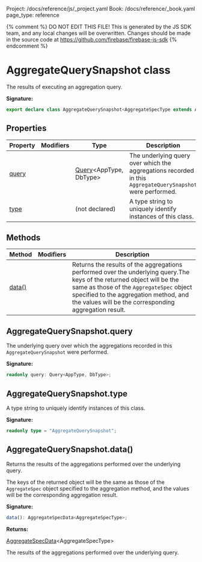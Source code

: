 Project: /docs/reference/js/_project.yaml
Book: /docs/reference/_book.yaml
page_type: reference

{% comment %}
DO NOT EDIT THIS FILE!
This is generated by the JS SDK team, and any local changes will be
overwritten. Changes should be made in the source code at
https://github.com/firebase/firebase-js-sdk
{% endcomment %}

# AggregateQuerySnapshot class
The results of executing an aggregation query.

<b>Signature:</b>

```typescript
export declare class AggregateQuerySnapshot<AggregateSpecType extends AggregateSpec, AppType = DocumentData, DbType extends DocumentData = AppType extends DocumentData ? AppType : DocumentData> 
```

## Properties

|  Property | Modifiers | Type | Description |
|  --- | --- | --- | --- |
|  [query](./firestore_lite.aggregatequerysnapshot.md#aggregatequerysnapshotquery) |  | [Query](./firestore_lite.query.md#query_class)<!-- -->&lt;AppType, DbType&gt; | The underlying query over which the aggregations recorded in this <code>AggregateQuerySnapshot</code> were performed. |
|  [type](./firestore_lite.aggregatequerysnapshot.md#aggregatequerysnapshottype) |  | (not declared) | A type string to uniquely identify instances of this class. |

## Methods

|  Method | Modifiers | Description |
|  --- | --- | --- |
|  [data()](./firestore_lite.aggregatequerysnapshot.md#aggregatequerysnapshotdata) |  | Returns the results of the aggregations performed over the underlying query.<!-- -->The keys of the returned object will be the same as those of the <code>AggregateSpec</code> object specified to the aggregation method, and the values will be the corresponding aggregation result. |

## AggregateQuerySnapshot.query

The underlying query over which the aggregations recorded in this `AggregateQuerySnapshot` were performed.

<b>Signature:</b>

```typescript
readonly query: Query<AppType, DbType>;
```

## AggregateQuerySnapshot.type

A type string to uniquely identify instances of this class.

<b>Signature:</b>

```typescript
readonly type = "AggregateQuerySnapshot";
```

## AggregateQuerySnapshot.data()

Returns the results of the aggregations performed over the underlying query.

The keys of the returned object will be the same as those of the `AggregateSpec` object specified to the aggregation method, and the values will be the corresponding aggregation result.

<b>Signature:</b>

```typescript
data(): AggregateSpecData<AggregateSpecType>;
```
<b>Returns:</b>

[AggregateSpecData](./firestore_lite.md#aggregatespecdata)<!-- -->&lt;AggregateSpecType&gt;

The results of the aggregations performed over the underlying query.

